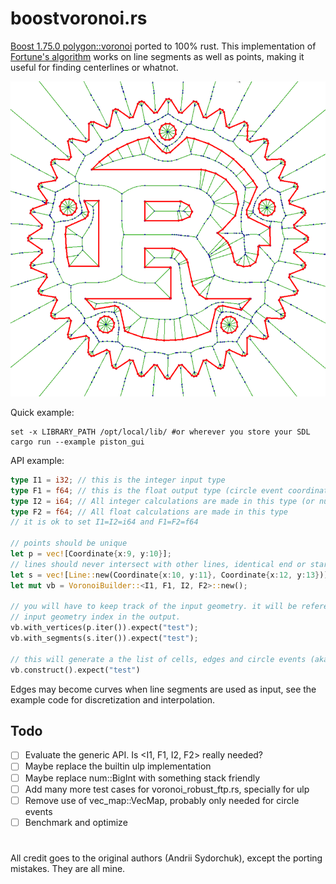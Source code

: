 # boostvoronoi.rs
[Boost 1.75.0 polygon::voronoi](https://www.boost.org/doc/libs/1_75_0/libs/polygon/doc/voronoi_main.htm) ported to 100% rust.
This implementation of [Fortune's algorithm](https://en.wikipedia.org/wiki/Fortune%27s_algorithm) works on line segments as well as points, making it useful for finding centerlines or whatnot.

![Rusty voronoi](img.png)

Quick example:
```fish
set -x LIBRARY_PATH /opt/local/lib/ #or wherever you store your SDL
cargo run --example piston_gui
```

API example:
```rust
type I1 = i32; // this is the integer input type
type F1 = f64; // this is the float output type (circle event coordinates)
type I2 = i64; // All integer calculations are made in this type (or num::BigInt when needed)
type F2 = f64; // All float calculations are made in this type
// it is ok to set I1=I2=i64 and F1=F2=f64

// points should be unique
let p = vec![Coordinate{x:9, y:10}];
// lines should never intersect with other lines, identical end or start points is ok.
let s = vec![Line::new(Coordinate{x:10, y:11}, Coordinate{x:12, y:13})];
let mut vb = VoronoiBuilder::<I1, F1, I2, F2>::new();
  
// you will have to keep track of the input geometry. it will be referenced as 
// input geometry index in the output. 
vb.with_vertices(p.iter()).expect("test");
vb.with_segments(s.iter()).expect("test");

// this will generate a the list of cells, edges and circle events (aka vertices)
vb.construct().expect("test")

```
Edges may become curves when line segments are used as input, see the example code for discretization and interpolation. 

## Todo
- [ ] Evaluate the generic API. Is <I1, F1, I2, F2> really needed?
- [ ] Maybe replace the builtin ulp implementation
- [ ] Maybe replace num::BigInt with something stack friendly
- [ ] Add many more test cases for voronoi_robust_ftp.rs, specially for ulp
- [ ] Remove use of vec_map::VecMap, probably only needed for circle events
- [ ] Benchmark and optimize

#

All credit goes to the original authors (Andrii Sydorchuk), except the porting mistakes. They are all mine.

